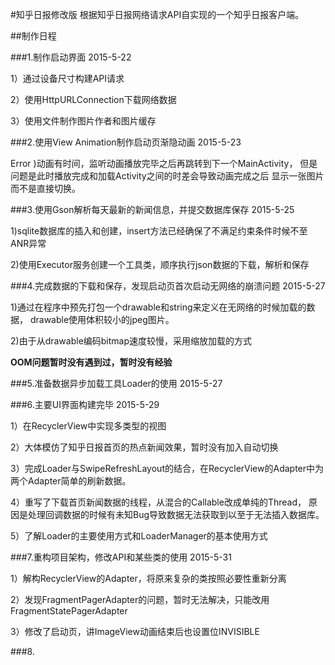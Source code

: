 #知乎日报修改版
根据知乎日报网络请求API自实现的一个知乎日报客户端。

##制作日程

###1.制作启动界面 2015-5-22

1）通过设备尺寸构建API请求

2）使用HttpURLConnection下载网络数据

3）使用文件制作图片作者和图片缓存

###2.使用View Animation制作启动页渐隐动画 2015-5-23

Error )动画有时间，监听动画播放完毕之后再跳转到下一个MainActivity，
但是问题是此时播放完成和加载Activity之间的时差会导致动画完成之后
显示一张图片而不是直接切换。

###3.使用Gson解析每天最新的新闻信息，并提交数据库保存 2015-5-25

1)sqlite数据库的插入和创建，insert方法已经确保了不满足约束条件时候不至ANR异常

2)使用Executor服务创建一个工具类，顺序执行json数据的下载，解析和保存

###4.完成数据的下载和保存，发现启动页首次启动无网络的崩溃问题 2015-5-27

1)通过在程序中预先打包一个drawable和string来定义在无网络的时候加载的数据，
drawable使用体积较小的jpeg图片。

2)由于从drawable编码bitmap速度较慢，采用缩放加载的方式

**OOM问题暂时没有遇到过，暂时没有经验**

###5.准备数据异步加载工具Loader的使用 2015-5-27

###6.主要UI界面构建完毕 2015-5-29

1）在RecyclerView中实现多类型的视图

2）大体模仿了知乎日报首页的热点新闻效果，暂时没有加入自动切换

3）完成Loader与SwipeRefreshLayout的结合，在RecyclerView的Adapter中为
两个Adapter简单的刷新数据。

4）重写了下载首页新闻数据的线程，从混合的Callable改成单纯的Thread，
原因是处理回调数据的时候有未知Bug导致数据无法获取到以至于无法插入数据库。

5）了解Loader的主要使用方式和LoaderManager的基本使用方式

###7.重构项目架构，修改API和某些类的使用 2015-5-31

1）解构RecyclerView的Adapter，将原来复杂的类按照必要性重新分离

2）发现FragmentPagerAdapter的问题，暂时无法解决，只能改用FragmentStatePagerAdapter

3）修改了启动页，讲ImageView动画结束后也设置位INVISIBLE

###8.
